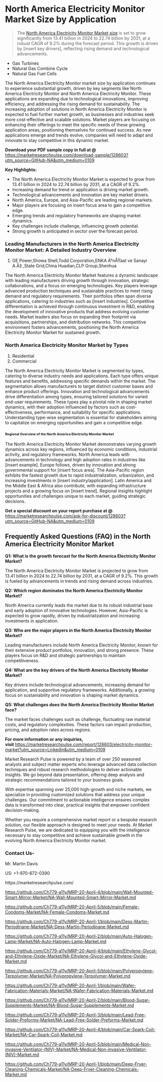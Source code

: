 <h1>North America Electricity Monitor Market&nbsp;Size by Application</h1><blockquote><p>The <a href="https://marketresearchpulse.com/download-sample/128603?utm_source=GitHub-NA&amp;utm_medium=0109">North America Electricity Monitor Market size</a> is set to grow significantly from 13.41 billion in 2024 to 22.74 billion by 2031, at a robust CAGR of 9.2% during the forecast period. This growth is driven by [insert key drivers], reflecting rising demand and technological advancements.</p></blockquote><ul><li>Gas Turbines <li> Natural Gas Combine Cycle <li> Natural Gas Fuel Cells</li></ul><p>The North America Electricity Monitor market size by application continues to experience substantial growth, driven by key segments like North America Electricity Monitor and North America Electricity Monitor. These applications are expanding due to technological innovations, improving efficiency, and addressing the rising demand for sustainability. The increasing adoption of solutions in North America Electricity Monitor is expected to fuel further market growth, as businesses and industries seek more cost-effective and scalable solutions. Market players are focusing on enhancing their offerings to meet the specific needs of these growing application areas, positioning themselves for continued success. As new applications emerge and trends evolve, companies will need to adapt and innovate to stay competitive in this dynamic market.</p><p><strong>Download your PDF sample copy in full at @ </strong><a href="https://marketresearchpulse.com/download-sample/128603?utm_source=GitHub-NA&amp;utm_medium=0109">https://marketresearchpulse.com/download-sample/128603?utm_source=GitHub-NA&amp;utm_medium=0109</a></p><p><strong>Key Highlights: </strong></p><ul><li>The North America Electricity Monitor Market is expected to grow from 13.41 billion in 2024 to 22.74 billion by 2031, at a CAGR of 9.2%.</li><li>Increasing demand for trend or application is driving market growth.</li><li>Technological advancements and innovation are key market drivers.</li><li>North America, Europe, and Asia-Pacific are leading regional markets.</li><li>Major players are focusing on insert focus area to gain a competitive edge.</li><li>Emerging trends and regulatory frameworks are shaping market dynamics.</li><li>Key challenges include challenge, influencing growth potential.</li><li>Strong growth is anticipated in sector over the forecast period.</li></ul><h3>Leading Manufacturers in the North America Electricity Monitor Market: A Detailed Industry Overview</h3><ol><li>GE Power,Showa Shell,Todd Corporation,ENKA Ä°nÅŸaat ve Sanayi A.Åž.,State Grid,China Huadian,CLP Group,Shenhua</li></ol><div class="flex max-w-full flex-col flex-grow"><div class="min-h-8 text-message flex w-full flex-col items-end gap-2 whitespace-normal break-words [.text-message+&amp;]:mt-5" dir="auto" data-message-author-role="assistant" data-message-id="fd8432e4-4910-450d-b182-61b7bfb0a01f" data-message-model-slug="gpt-4o"><div class="flex w-full flex-col gap-1 empty:hidden first:pt-[3px]"><div class="markdown prose w-full break-words dark:prose-invert light"><p>The North America Electricity Monitor Market features a dynamic landscape with leading manufacturers driving growth through innovation, strategic collaborations, and a focus on emerging technologies. Key players leverage advanced production techniques and sustainable practices to meet rising demand and regulatory requirements. Their portfolios often span diverse applications, catering to industries such as [insert industries]. Competitive differentiation is achieved through continuous investment in R&amp;D, enabling the development of innovative products that address evolving customer needs. Market leaders also focus on expanding their footprint via acquisitions, partnerships, and distribution networks. This competitive environment fosters advancements, positioning the North America Electricity Monitor Market for sustained growth.</p></div></div></div></div><h3>North America Electricity Monitor Market by Types</h3><ol><li>Residential <li> Commercial</li></ol><div class="flex max-w-full flex-col flex-grow"><div class="min-h-8 text-message flex w-full flex-col items-end gap-2 whitespace-normal break-words [.text-message+&amp;]:mt-5" dir="auto" data-message-author-role="assistant" data-message-id="084470be-0bb7-4664-bddf-5156b4f41249" data-message-model-slug="gpt-4o-mini"><div class="flex w-full flex-col gap-1 empty:hidden first:pt-[3px]"><div class="markdown prose w-full break-words dark:prose-invert light"><p>The North America Electricity Monitor Market is segmented by types, catering to diverse industry needs and applications. Each type offers unique features and benefits, addressing specific demands within the market. The segmentation allows manufacturers to target distinct customer bases and enhance product offerings. Innovation and technological advancements drive differentiation among types, ensuring tailored solutions for varied end-user requirements. These types play a pivotal role in shaping market dynamics, with their adoption influenced by factors such as cost-effectiveness, performance, and suitability for specific applications. Understanding type-wise segmentation is essential for stakeholders aiming to capitalize on emerging opportunities and gain a competitive edge.</p></div></div></div></div><h3><span style="font-size: 11px;">Regional Overview of the North America Electricity Monitor Market</span></h3><div class="flex max-w-full flex-col flex-grow"><div class="min-h-8 text-message flex w-full flex-col items-end gap-2 whitespace-normal break-words [.text-message+&amp;]:mt-5" dir="auto" data-message-author-role="assistant" data-message-id="e9038762-ce64-4e30-91c9-9bd413514231" data-message-model-slug="gpt-4o-mini"><div class="flex w-full flex-col gap-1 empty:hidden first:pt-[3px]"><div class="markdown prose w-full break-words dark:prose-invert light"><p>The North America Electricity Monitor Market demonstrates varying growth dynamics across key regions, influenced by economic conditions, industrial activity, and regulatory frameworks. North America leads with advancements in technology and high adoption rates in industries like [insert example]. Europe follows, driven by innovation and strong governmental support for [insert focus area]. The Asia-Pacific region exhibits the fastest growth due to rapid industrialization, urbanization, and increasing investments in [insert industry/application]. Latin America and the Middle East &amp; Africa also contribute, with expanding infrastructure projects and a growing focus on [insert trend]. Regional insights highlight opportunities and challenges unique to each market, guiding strategic decisions.</p></div></div></div></div><p><strong>Get a special discount on your report purchase at @ </strong><a href="https://marketresearchpulse.com/ask-for-discount/128603?utm_source=GitHub-NA&amp;utm_medium=0109">https://marketresearchpulse.com/ask-for-discount/128603?utm_source=GitHub-NA&amp;utm_medium=0109</a></p><h2>Frequently Asked Questions (FAQ) in the North America Electricity Monitor Market</h2><p><strong>Q1: What is the growth forecast for the North America Electricity Monitor Market?</strong></p><p>The North America Electricity Monitor Market is projected to grow from 13.41 billion in 2024 to 22.74 billion by 2031, at a CAGR of 9.2%. This growth is fueled by advancements in trends and rising demand across industries.</p><p><strong>Q2: Which region dominates the North America Electricity Monitor Market?</strong></p><p>North America currently leads the market due to its robust industrial base and early adoption of innovative technologies. However, Asia-Pacific is expected to grow rapidly, driven by industrialization and increasing investments in application.</p><p><strong>Q3: Who are the major players in the North America Electricity Monitor Market?</strong></p><p>Leading manufacturers include North America Electricity Monitor, known for their extensive product portfolios, innovation, and strong presence. These players focus on R&amp;D and strategic partnerships to maintain competitiveness.</p><p><strong>Q4: What are the key drivers of the North America Electricity Monitor Market?</strong></p><p>Key drivers include technological advancements, increasing demand for application, and supportive regulatory frameworks. Additionally, a growing focus on sustainability and innovation is shaping market dynamics.</p><p><strong>Q5: What challenges does the North America Electricity Monitor Market face?</strong></p><p>The market faces challenges such as challenge, fluctuating raw material costs, and regulatory complexities. These factors can impact production, pricing, and adoption rates across regions.</p><p><strong>For more information or any inquiries, visit&nbsp;</strong><a href="https://marketresearchpulse.com/report/128603/electricity-monitor-market?utm_source=Linkedin&utm_medium=0109">https://marketresearchpulse.com/report/128603/electricity-monitor-market?utm_source=Linkedin&utm_medium=0109</a></p><p>Market Research Pulse is powered by a team of over 250 seasoned analysts and subject matter experts who leverage advanced data collection techniques and robust research methodologies to deliver actionable insights. We go beyond data presentation, offering deep analysis and strategic recommendations tailored to your business goals.</p><p>With expertise spanning over 25,000 high-growth and niche markets, we specialize in providing customized solutions that address your unique challenges. Our commitment to actionable intelligence ensures complex data is transformed into clear, practical insights that empower confident decision-making.</p><p>Whether you require a comprehensive market report or a bespoke research solution, our flexible approach is designed to meet your needs. At Market Research Pulse, we are dedicated to equipping you with the intelligence necessary to stay competitive and achieve sustainable growth in the evolving North America Electricity Monitor market.</p><h3><strong>Contact Us-</strong></h3><p>Mr. Martin Davis</p><p>US: +1-970-672-0390</p><p>https://marketresearchpulse.com/</p><p><a href="https://github.com/Ch779-a11y/MRP-20-April-4/blob/main/Wall-Mounted-Smart-Mirror-Market/NA-Wall-Mounted-Smart-Mirror-Market.md">https://github.com/Ch779-a11y/MRP-20-April-4/blob/main/Wall-Mounted-Smart-Mirror-Market/NA-Wall-Mounted-Smart-Mirror-Market.md</a></p><p><a href="https://github.com/Ch779-a11y/MRP-20-April-5/blob/main/Female-Condoms-Market/NA-Female-Condoms-Market.md">https://github.com/Ch779-a11y/MRP-20-April-5/blob/main/Female-Condoms-Market/NA-Female-Condoms-Market.md</a></p><p><a href="https://github.com/Ch779-a11y/MRP-20-April-1/blob/main/Dess-Martin-Periodinane-Market/NA-Dess-Martin-Periodinane-Market.md">https://github.com/Ch779-a11y/MRP-20-April-1/blob/main/Dess-Martin-Periodinane-Market/NA-Dess-Martin-Periodinane-Market.md</a></p><p><a href="https://github.com/Ch779-a11y/MRP-20-April-2/blob/main/Auto-Halogen-Lamp-Market/NA-Auto-Halogen-Lamp-Market.md">https://github.com/Ch779-a11y/MRP-20-April-2/blob/main/Auto-Halogen-Lamp-Market/NA-Auto-Halogen-Lamp-Market.md</a></p><p><a href="https://github.com/Ch779-a11y/MRP-20-April-4/blob/main/Ethylene-Glycol-and-Ethylene-Oxide-Market/NA-Ethylene-Glycol-and-Ethylene-Oxide-Market.md">https://github.com/Ch779-a11y/MRP-20-April-4/blob/main/Ethylene-Glycol-and-Ethylene-Oxide-Market/NA-Ethylene-Glycol-and-Ethylene-Oxide-Market.md</a></p><p><a href="https://github.com/Ch779-a11y/MRP-20-April-5/blob/main/Polypropylene-Terpolymer-Market/NA-Polypropylene-Terpolymer-Market.md">https://github.com/Ch779-a11y/MRP-20-April-5/blob/main/Polypropylene-Terpolymer-Market/NA-Polypropylene-Terpolymer-Market.md</a></p><p><a href="https://github.com/Ch779-a11y/MRP-20-April-1/blob/main/Wafer-Fabrication-Materials-Market/NA-Wafer-Fabrication-Materials-Market.md">https://github.com/Ch779-a11y/MRP-20-April-1/blob/main/Wafer-Fabrication-Materials-Market/NA-Wafer-Fabrication-Materials-Market.md</a></p><p><a href="https://github.com/Ch779-a11y/MRP-20-April-2/blob/main/Blood-Sugar-Supplements-Market/NA-Blood-Sugar-Supplements-Market.md">https://github.com/Ch779-a11y/MRP-20-April-2/blob/main/Blood-Sugar-Supplements-Market/NA-Blood-Sugar-Supplements-Market.md</a></p><p><a href="https://github.com/Ch779-a11y/MRP-20-April-3/blob/main/Lead-Free-Solder-Preforms-Market/NA-Lead-Free-Solder-Preforms-Market.md">https://github.com/Ch779-a11y/MRP-20-April-3/blob/main/Lead-Free-Solder-Preforms-Market/NA-Lead-Free-Solder-Preforms-Market.md</a></p><p><a href="https://github.com/Ch779-a11y/MRP-20-April-4/blob/main/Car-Spark-Coil-Market/NA-Car-Spark-Coil-Market.md">https://github.com/Ch779-a11y/MRP-20-April-4/blob/main/Car-Spark-Coil-Market/NA-Car-Spark-Coil-Market.md</a></p><p><a href="https://github.com/Ch779-a11y/MRP-20-April-5/blob/main/Medical-Non-invasive-Ventilator-(NIV)-Market/NA-Medical-Non-invasive-Ventilator-(NIV)-Market.md">https://github.com/Ch779-a11y/MRP-20-April-5/blob/main/Medical-Non-invasive-Ventilator-(NIV)-Market/NA-Medical-Non-invasive-Ventilator-(NIV)-Market.md</a></p><p><a href="https://github.com/Ch779-a11y/MRP-20-April-1/blob/main/Deep-Fryer-Cleaning-Chemicals-Market/NA-Deep-Fryer-Cleaning-Chemicals-Market.md">https://github.com/Ch779-a11y/MRP-20-April-1/blob/main/Deep-Fryer-Cleaning-Chemicals-Market/NA-Deep-Fryer-Cleaning-Chemicals-Market.md</a></p>
